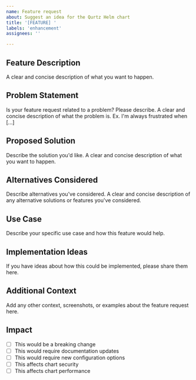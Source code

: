 ```yaml
---
name: Feature request
about: Suggest an idea for the Qurtz Helm chart
title: '[FEATURE] '
labels: 'enhancement'
assignees: ''

---
```


## Feature Description
A clear and concise description of what you want to happen.

## Problem Statement
Is your feature request related to a problem? Please describe.
A clear and concise description of what the problem is. Ex. I'm always frustrated when [...]

## Proposed Solution
Describe the solution you'd like.
A clear and concise description of what you want to happen.

## Alternatives Considered
Describe alternatives you've considered.
A clear and concise description of any alternative solutions or features you've considered.

## Use Case
Describe your specific use case and how this feature would help.

## Implementation Ideas
If you have ideas about how this could be implemented, please share them here.

## Additional Context
Add any other context, screenshots, or examples about the feature request here.

## Impact
- [ ] This would be a breaking change
- [ ] This would require documentation updates
- [ ] This would require new configuration options
- [ ] This affects chart security
- [ ] This affects chart performance